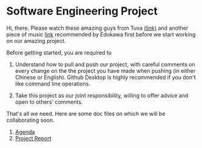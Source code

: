 # Software Engineering Project

Hi, there. Please watch these amazing guys from Tuva [(link)](https://www.youtube.com/watch?v=-bDntRWfL70) and another piece of music [link](https://www.youtube.com/watch?v=Dvl7IEqtcz4) recommended by Edokawa first before we start working on our amazing project. 

Before getting started, you are required to 

1. Understand how to pull and push our project, with careful comments on every change on the 
the project you have made when pushing (in either Chinese or English). Github Desktop is highly recommended if you 
don't like command line operations. 

2. Take this project as our joint responsibility, willing to offer advice and open to others' comments.  

That's all we need. Here are some doc files on which we will be collaborating soon. 

1. [Agenda](https://docs.google.com/document/d/1vqpjrZECn_EYZOaj-g_TxiI4yO58m8w-kYtKI85QfWk/edit?usp=sharing)
2. [Project Report](https://docs.google.com/document/d/1JE3fOi-wDLmoxJkHFv0VrS4U5Ac7JAF_5eupDwSHs7A/edit?usp=sharing)
